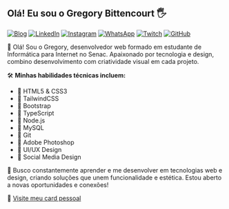 ## Olá! Eu sou o Gregory Bittencourt 🖐️ 

[![Blog](https://img.shields.io/website?label=Greegs.xyz&style=for-the-badge&url=https://greegs.xyz/)](https://greegs.xyz)
[![LinkedIn](https://img.shields.io/badge/LinkedIn-0077B5?style=for-the-badge&logo=linkedin&logoColor=white)](https://www.linkedin.com/in/gregory-pereira-bittencourt-066290240/)
[![Instagram](https://img.shields.io/badge/Instagram-E4405F?style=for-the-badge&logo=instagram&logoColor=white)](https://instagram.com/gregorybitt)
[![WhatsApp](https://img.shields.io/badge/WhatsApp-25D366?style=for-the-badge&logo=whatsapp&logoColor=white)](https://wa.me/=5548998468076)
[![Twitch](https://img.shields.io/badge/Twitch-9146FF?style=for-the-badge&logo=twitch&logoColor=white)](https://www.twitch.tv/greegs1)
[![GitHub](https://img.shields.io/badge/GitHub-181717?style=for-the-badge&logo=github&logoColor=white)](https://github.com/Greegs1)

👋 Olá! Sou o Gregory, desenvolvedor web formado em estudante de Informática para Internet no Senac. Apaixonado por tecnologia e design, combino desenvolvimento com criatividade visual em cada projeto.

🛠️ **Minhas habilidades técnicas incluem:**
- 💠 HTML5 & CSS3
- 💠 TailwindCSS
- 💠 Bootstrap 
- 💠 TypeScript
- 💠 Node.js
- 💠 MySQL
- 💠 Git
- 💠 Adobe Photoshop
- 💠 UI/UX Design
- 💠 Social Media Design

🚀 Busco constantemente aprender e me desenvolver em tecnologias web e design, criando soluções que unem funcionalidade e estética. Estou aberto a novas oportunidades e conexões!

🔗 [Visite meu card pessoal](https://greegs.xyz/)
